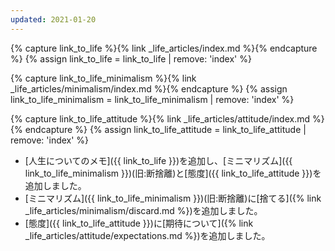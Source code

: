 ```yaml
---
updated: 2021-01-20
---
```

{% capture link_to_life %}{% link _life_articles/index.md %}{% endcapture %}
{% assign link_to_life = link_to_life | remove: 'index' %}

{% capture link_to_life_minimalism %}{% link _life_articles/minimalism/index.md %}{% endcapture %}
{% assign link_to_life_minimalism = link_to_life_minimalism | remove: 'index' %}

{% capture link_to_life_attitude %}{% link _life_articles/attitude/index.md %}{% endcapture %}
{% assign link_to_life_attitude = link_to_life_attitude | remove: 'index' %}

- [人生についてのメモ]({{ link_to_life }})を追加し、[ミニマリズム]({{ link_to_life_minimalism }})(旧:断捨離)と[態度]({{ link_to_life_attitude }})を追加しました。
- [ミニマリズム]({{ link_to_life_minimalism }})(旧:断捨離)に[捨てる]({% link _life_articles/minimalism/discard.md %})を追加しました。
- [態度]({{ link_to_life_attitude }})に[期待について]({% link _life_articles/attitude/expectations.md %})を追加しました。
